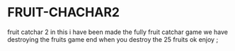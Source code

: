 # FRUIT-CHACHAR2
fruit catchar 2 in this i have been made the fully fruit catchar game we have destroying the fruits game end when you destroy the 25 fruits ok enjoy ;
